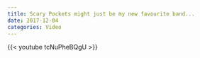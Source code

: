```yaml
---
title: Scary Pockets might just be my new favourite band...
date: 2017-12-04
categories: Video
---
```


{{< youtube tcNuPheBQgU >}}
